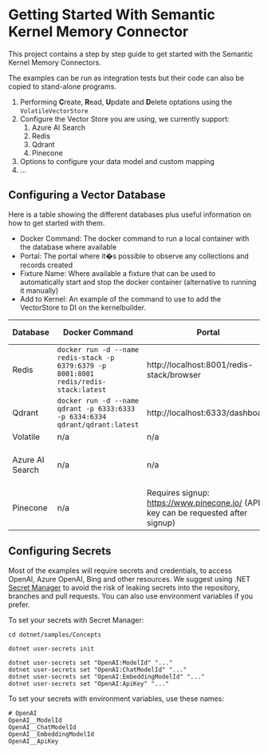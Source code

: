 # Getting Started With Semantic Kernel Memory Connector

This project contains a step by step guide to get started with the Semantic Kernel Memory Connectors.

The examples can be run as integration tests but their code can also be copied to stand-alone programs.

1. Performing **C**reate, **R**ead, **U**pdate and **D**elete optations using the `VolatileVectorStore`
2. Configure the Vector Store you are using, we currently support:
   1. Azure AI Search
   2. Redis
   3. Qdrant
   4. Pinecone
3. Options to configure your data model and custom mapping
4. ...

## Configuring a Vector Database
Here is a table showing the different databases plus useful information on how to get started with them. 

- Docker Command: The docker command to run a local container with the database where available 
- Portal: The portal where it�s possible to observe any collections and records created 
- Fixture Name: Where available a fixture that can be used to automatically start and stop the docker container (alternative to running it manually) 
- Add to Kernel: An example of the command to use to add the VectorStore to DI on the kernelbuilder. 


| Database | Docker Command | Portal | Fixture Name | Add to Kernel |
|----------|----------------|--------|--------------|---------------|
| Redis | `docker run -d --name redis-stack -p 6379:6379 -p 8001:8001 redis/redis-stack:latest` | http://localhost:8001/redis-stack/browser | IClassFixture<VectorStoreRedisContainerFixture> | kernelBuilder.AddRedisVectorStore("localhost:6379"); |
| Qdrant | `docker run -d --name qdrant -p 6333:6333 -p 6334:6334 qdrant/qdrant:latest` | http://localhost:6333/dashboard | IClassFixture<VectorStoreQdrantContainerFixture> | kernelBuilder.AddQdrantVectorStore("localhost"); |
| Volatile | n/a | n/a | IClassFixture<VectorStoreVolatileFixture> | kernelBuilder.AddVolatileVectorStore(); |
| Azure AI Search | n/a | n/a | IClassFixture<VectorStoreAzureAISearchFixture> | kernelBuilder.AddAzureAISearchVectorStore(new Uri("https://vectorstore-bugbash-2024-07-25.search.windows.net"), new AzureKeyCredential("")); |
| Pinecone | n/a | Requires signup: https://www.pinecone.io/ (API key can be requested after signup) | n/a | kernelBuilder.AddPineconeVectorStore("api key"); |


## Configuring Secrets

Most of the examples will require secrets and credentials, to access OpenAI, Azure OpenAI,
Bing and other resources. We suggest using .NET
[Secret Manager](https://learn.microsoft.com/en-us/aspnet/core/security/app-secrets)
to avoid the risk of leaking secrets into the repository, branches and pull requests.
You can also use environment variables if you prefer.

To set your secrets with Secret Manager:

```
cd dotnet/samples/Concepts

dotnet user-secrets init

dotnet user-secrets set "OpenAI:ModelId" "..."
dotnet user-secrets set "OpenAI:ChatModelId" "..."
dotnet user-secrets set "OpenAI:EmbeddingModelId" "..."
dotnet user-secrets set "OpenAI:ApiKey" "..."

```

To set your secrets with environment variables, use these names:

```
# OpenAI
OpenAI__ModelId
OpenAI__ChatModelId
OpenAI__EmbeddingModelId
OpenAI__ApiKey
```
